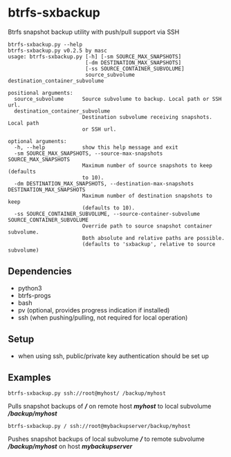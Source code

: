 btrfs-sxbackup
==============

Btrfs snapshot backup utility with push/pull support via SSH

```
btrfs-sxbackup.py --help
btrfs-sxbackup.py v0.2.5 by masc
usage: btrfs-sxbackup.py [-h] [-sm SOURCE_MAX_SNAPSHOTS]
                         [-dm DESTINATION_MAX_SNAPSHOTS]
                         [-ss SOURCE_CONTAINER_SUBVOLUME]
                         source_subvolume destination_container_subvolume

positional arguments:
  source_subvolume      Source subvolume to backup. Local path or SSH url.
  destination_container_subvolume
                        Destination subvolume receiving snapshots. Local path
                        or SSH url.

optional arguments:
  -h, --help            show this help message and exit
  -sm SOURCE_MAX_SNAPSHOTS, --source-max-snapshots SOURCE_MAX_SNAPSHOTS
                        Maximum number of source snapshots to keep (defaults
                        to 10).
  -dm DESTINATION_MAX_SNAPSHOTS, --destination-max-snapshots DESTINATION_MAX_SNAPSHOTS
                        Maximum number of destination snapshots to keep
                        (defaults to 10).
  -ss SOURCE_CONTAINER_SUBVOLUME, --source-container-subvolume SOURCE_CONTAINER_SUBVOLUME
                        Override path to source snapshot container subvolume.
                        Both absolute and relative paths are possible.
                        (defaults to 'sxbackup', relative to source subvolume)
```

## Dependencies ##
* python3
* btrfs-progs
* bash
* pv (optional, provides progress indication if installed)
* ssh (when pushing/pulling, not required for local operation)

## Setup ##
* when using ssh, public/private key authentication should be set up

## Examples ##
```
btrfs-sxbackup.py ssh://root@myhost/ /backup/myhost
```
Pulls snapshot backups of ___/___ on remote host ___myhost___ to local subvolume ___/backup/myhost___
```
btrfs-sxbackup.py / ssh://root@mybackupserver/backup/myhost
```
Pushes snapshot backups of local subvolume ___/___ to remote subvolume ___/backup/myhost___ on host ___mybackupserver___
